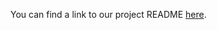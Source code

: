 You can find a link to our project README [here](https://github.com/calvin-cs262-fall2024-no-pain-no-main/Client/blob/main/README.md).
